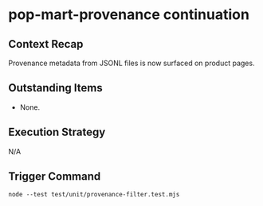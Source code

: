 # pop-mart-provenance continuation

## Context Recap

Provenance metadata from JSONL files is now surfaced on product pages.

## Outstanding Items

- None.

## Execution Strategy

N/A

## Trigger Command

`node --test test/unit/provenance-filter.test.mjs`
